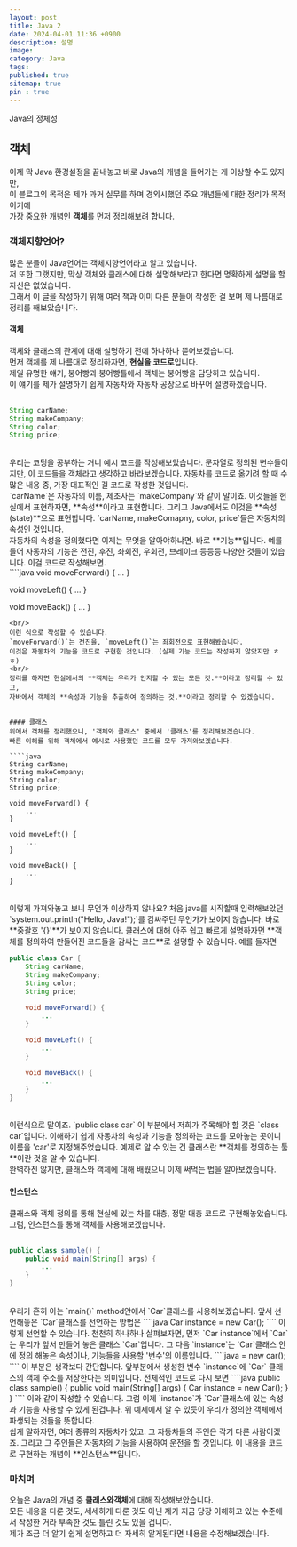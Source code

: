 ```yaml
---
layout: post
title: Java 2
date: 2024-04-01 11:36 +0900
description: 설명
image:
category: Java
tags:
published: true
sitemap: true
pin : true
---
```

Java의 정체성

## 객체

이제 막 Java 환경설정을 끝내놓고 바로 Java의 개념을 들어가는 게 이상할 수도 있지만,   
이 블로그의 목적은 제가 과거 실무를 하며 경외시했던 주요 개념들에 대한 정리가 목적이기에   
가장 중요한 개념인 **객체**를 먼저 정리해보려 합니다.

### 객체지향언어? 

많은 분들이 Java언어는 객체지향언어라고 알고 있습니다.   
저 또한 그랬지만, 막상 객체와 클래스에 대해 설명해보라고 한다면 명확하게 설명을 할 자신은 없었습니다.   
그래서 이 글을 작성하기 위해 여러 책과 이미 다른 분들이 작성한 걸 보며 제 나름대로 정리를 해보았습니다.   

#### 객체

객체와 클래스의 관계에 대해 설명하기 전에 하나하나 뜯어보겠습니다.   
먼저 객체를 제 나름대로 정리하자면, **현실을 코드로**입니다.   
제일 유명한 얘기, 붕어빵과 붕어빵틀에서 객체는 붕어빵을 담당하고 있습니다.   
이 얘기를 제가 설명하기 쉽게 자동차와 자동차 공장으로 바꾸어 설명하겠습니다.   
<br>   
````java
String carName;
String makeCompany;
String color;
String price;
````
<br/>
우리는 코딩을 공부하는 거니 예시 코드를 작성해보았습니다.   
문자열로 정의된 변수들이지만, 이 코드들을 객체라고 생각하고 바라보겠습니다.   
자동차를 코드로 옮기려 할 때 수많은 내용 중, 가장 대표적인 걸 코드로 작성한 것입니다.   
<br/>
`carName`은 자동차의 이름, 제조사는 `makeCompany`와 같이 말이죠.   
이것들을 현실에서 표현하자면, **속성**이라고 표현합니다.   
그리고 Java에서도 이것을 **속성(state)**으로 표현합니다.   
`carName, makeComapny, color, price`들은 자동차의 속성인 것입니다.   
<br/>
자동차의 속성을 정의했다면 이제는 무엇을 알아야하냐면.   
바로 **기능**입니다.   
예를 들어 자동차의 기능은 전진, 후진, 좌회전, 우회전, 브레이크 등등등 다양한 것들이 있습니다.   
이걸 코드로 작성해보면.   
<br/>
````java
void moveForward() {
    ...
}

void moveLeft() {
    ...
}

void moveBack() {
    ...
}
````
<br/>
이런 식으로 작성할 수 있습니다.   
`moveForward()`는 전진을, `moveLeft()`는 좌회전으로 표현해봤습니다.   
이것은 자동차의 기능을 코드로 구현한 것입니다. (실제 기능 코드는 작성하지 않았지만 ㅎㅎ)   
<br/>
정리를 하자면 현실에서의 **객체는 우리가 인지할 수 있는 모든 것.**이라고 정리할 수 있고,   
자바에서 객체의 **속성과 기능을 추출하여 정의하는 것.**이라고 정리할 수 있겠습니다.   


#### 클래스
위에서 객체를 정리했으니, '객체와 클래스' 중에서 '클래스'를 정리해보겠습니다.   
빠른 이해를 위해 객체에서 예시로 사용했던 코드를 모두 가져와보겠습니다.   

````java
String carName;
String makeCompany;
String color;
String price;

void moveForward() {
    ...
}

void moveLeft() {
    ...
}

void moveBack() {
    ...
}
````

<br/>
이렇게 가져와놓고 보니 무언가 이상하지 않나요?   
처음 java를 시작할때 입력해보았던 `system.out.println("Hello, Java!");`를 감싸주던 무언가가 보이지 않습니다.   
바로 **중괄호 '{}'**가 보이지 않습니다.   
클래스에 대해 아주 쉽고 빠르게 설명하자면 **객체를 정의하여 만들어진 코드들을 감싸는 코드**로 설명할 수 있습니다.   
예를 들자면
<br/>

````java
public class Car {
    String carName;
    String makeCompany;
    String color;
    String price;

    void moveForward() {
        ...
    }

    void moveLeft() {
        ...
    }

    void moveBack() {
        ...
    }
}
````
<br/>
이런식으로 말이죠.   
`public class car` 이 부분에서 저희가 주목해야 할 것은 `class car`입니다.   
이해하기 쉽게 자동차의 속성과 기능을 정의하는 코드를 모아놓는 곳이니 이름을 'car'로 지정해주었습니다.   
예제로 알 수 있는 건 클래스란 **객체를 정의하는 툴**이란 것을 알 수 있습니다.   
<br/>
완벽하진 않지만, 클래스와 객체에 대해 배웠으니 이제 써먹는 법을 알아보겠습니다.

#### 인스턴스

클래스와 객체 정의를 통해 현실에 있는 차를 대충, 정말 대충 코드로 구현해놓았습니다.   
그럼, 인스턴스를 통해 객체를 사용해보겠습니다.   
<br/>
````java
public class sample() {
    public void main(String[] args) {
        ...
    }
}
````
<br/>
우리가 흔히 아는 `main()` method안에서 `Car`클래스를 사용해보겠습니다.  
앞서 선언해놓은 `Car`클래스를 선언하는 방법은   
````java
Car instance = new Car();
```` 
이렇게 선언할 수 있습니다.   
천천히 하나하나 살펴보자면, 먼저 `Car instance`에서 `Car`는 우리가 앞서 만들어 놓은 클래스 `Car`입니다.   
그 다음 `instance`는 `Car`클래스 안에 정의 해놓은 속성이나, 기능들을 사용할 '변수'의 이름입니다.   
````java
= new car();
````
이 부분은 생각보다 간단합니다.  
앞부분에서 생성한 변수 `instance`에 `Car` 클래스의 객체 주소를 저장한다는 의미입니다.   
전체적인 코드로 다시 보면   
````java
public class sample() {
    public void main(String[] args) {
        Car instance = new Car();
    }
}
````
이와 같이 작성할 수 있습니다.  
그럼 이제 `instance`가 `Car`클래스에 있는 속성과 기능을 사용할 수 있게 된겁니다.   
위 예제에서 알 수 있듯이 우리가 정의한 객체에서 파생되는 것들을 뜻합니다.   
<br/>
쉽게 말하자면, 여러 종류의 자동차가 있고.   
그 자동차들의 주인은 각기 다른 사람이겠죠.   
그리고 그 주인들은 자동차의 기능을 사용하여 운전을 할 것입니다.   
이 내용을 코드로 구현하는 개념이 **인스턴스**입니다.


### 마치며

오늘은 Java의 개념 중 **클래스와객체**에 대해 작성해보았습니다.   
모든 내용을 다룬 것도, 세세하게 다룬 것도 아닌 제가 지금 당장 이해하고 있는 수준에서 작성한 거라 부족한 것도 틀린 것도 있을 겁니다.   
제가 조금 더 알기 쉽게 설명하고 더 자세히 알게된다면 내용을 수정해보겠습니다.

